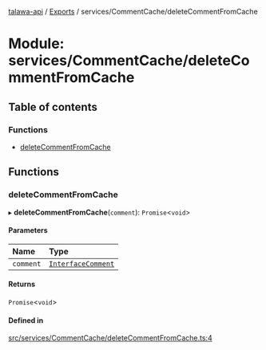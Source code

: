 [talawa-api](../README.md) / [Exports](../modules.md) / services/CommentCache/deleteCommentFromCache

# Module: services/CommentCache/deleteCommentFromCache

## Table of contents

### Functions

- [deleteCommentFromCache](services_CommentCache_deleteCommentFromCache.md#deletecommentfromcache)

## Functions

### deleteCommentFromCache

▸ **deleteCommentFromCache**(`comment`): `Promise`\<`void`\>

#### Parameters

| Name | Type |
| :------ | :------ |
| `comment` | [`InterfaceComment`](../interfaces/models_Comment.InterfaceComment.md) |

#### Returns

`Promise`\<`void`\>

#### Defined in

[src/services/CommentCache/deleteCommentFromCache.ts:4](https://github.com/PalisadoesFoundation/talawa-api/blob/806e21a/src/services/CommentCache/deleteCommentFromCache.ts#L4)
